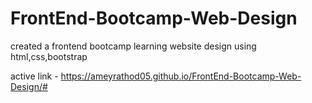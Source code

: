 # FrontEnd-Bootcamp-Web-Design
created a frontend bootcamp learning website design using html,css,bootstrap

active link - 
https://ameyrathod05.github.io/FrontEnd-Bootcamp-Web-Design/#
